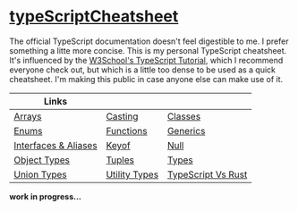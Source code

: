 # [typeScriptCheatsheet](https://tscheatsheet.vercel.app)

The official TypeScript documentation doesn't feel digestible to me. I prefer something a litte more concise. This is my personal TypeScript cheatsheet. It's influenced by the [W3School's TypeScript Tutorial](https://www.w3schools.com/typescript/), which I recommend everyone check out, but which is a little too dense to be used as a quick cheatsheet. I'm making this public in case anyone else can make use of it.

| Links                                                                        |                                                                |                                                                              |
| ---------------------------------------------------------------------------- | -------------------------------------------------------------- | ---------------------------------------------------------------------------- |
| [Arrays](https://tscheatsheet.vercel.app/arrays)                             | [Casting](https://tscheatsheet.vercel.app/casting)             | [Classes](https://tscheatsheet.vercel.app/classes)                           |
| [Enums](https://tscheatsheet.vercel.app/enums)                               | [Functions](https://tscheatsheet.vercel.app/functions)         | [Generics](https://tscheatsheet.vercel.app/generics)                         |
| [Interfaces & Aliases](https://tscheatsheet.vercel.app/interfaces_&_aliases) | [Keyof](https://tscheatsheet.vercel.app/keyof)                 | [Null](https://tscheatsheet.vercel.app/null)                                 |
| [Object Types](https://tscheatsheet.vercel.app/object_types)                 | [Tuples](https://tscheatsheet.vercel.app/tuples)               | [Types](https://tscheatsheet.vercel.app/types)                               |
| [Union Types](https://tscheatsheet.vercel.app/union_types)                   | [Utility Types](https://tscheatsheet.vercel.app/utility_types) | [TypeScript Vs Rust](https://tscheatsheet.vercel.app/TypeScript_VS_Rust/add) |

**work in progress...**
